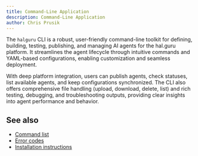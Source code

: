 ```yaml
---
title: Command-Line Application
description: Command-Line Application
author: Chris Prusik
---
```


The `halguru` CLI is a robust, user-friendly command-line toolkit for defining, building, testing, publishing, and managing AI agents for the hal.guru platform. It streamlines the agent lifecycle through intuitive commands and YAML-based configurations, enabling customization and seamless deployment. 

With deep platform integration, users can publish agents, check statuses, list available agents, and keep configurations synchronized. The CLI also offers comprehensive file handling (upload, download, delete, list) and rich testing, debugging, and troubleshooting outputs, providing clear insights into agent performance and behavior.

## See also

* [Command list](autogen-commands.md)
* [Error codes](autogen-error-codes.md)
* [Installation instructions](../installation/index.md)
